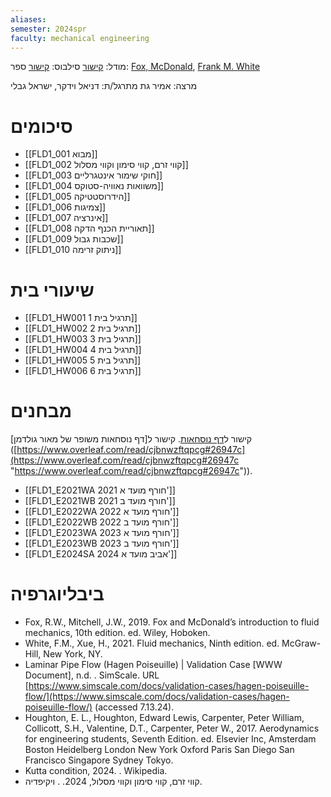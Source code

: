 ```yaml
---
aliases: 
semester: 2024spr
faculty: mechanical engineering
---
```


מודל: [קישור](https://moodle2324.technion.ac.il/course/view.php?id=2572)
סילבוס: [קישור](https://moodle2324.technion.ac.il/pluginfile.php/325380/mod_resource/content/7/Fluids%201%20-%20Syllabus-Spring%2023-%2024%20-%20With%20calendar.pdf)
ספר: [Fox, McDonald](https://annas-archive.org/md5/d94fc3220a84f43f44bf49725af45502), [Frank M. White](http://ftp.demec.ufpr.br/disciplinas/TM240/Marchi/Bibliografia/White_2011_7ed_Fluid-Mechanics.pdf)


מרצה: אמיר גת
מתרגל/ת: דניאל וידקר, ישראל גבלי

# סיכומים
- [[FLD1_001 מבוא]]
- [[FLD1_002 קווי זרם, קווי סימון וקווי מסלול]]
- [[FLD1_003 חוקי שימור אינטגרליים]]
- [[FLD1_004 משוואות נאוויה-סטוקס]]
- [[FLD1_005 הידרוסטטיקה]]
- [[FLD1_006 צמיגות]]
- [[FLD1_007 אינרציה]]
- [[FLD1_008 תאוריית הכנף הדקה]]
- [[FLD1_009 שכבות גבול]]
- [[FLD1_010 ניתוק זרימה]]

# שיעורי בית
- [[FLD1_HW001 תרגיל בית 1]]
- [[FLD1_HW002 תרגיל בית 2]]
- [[FLD1_HW003 תרגיל בית 3]]
- [[FLD1_HW004 תרגיל בית 4]]
- [[FLD1_HW005 תרגיל בית 5]]
- [[FLD1_HW006 תרגיל בית 6]]

# מבחנים
קישור ל[דף נוסחאות](https://www.overleaf.com/read/phsvfwtfzqjw#d6b66e).
קישור ל[דף נוסחאות משופר של מאור גולדמן]([https://www.overleaf.com/read/cjbnwzftqpcg#26947c](https://www.overleaf.com/read/cjbnwzftqpcg#26947c "https://www.overleaf.com/read/cjbnwzftqpcg#26947c")).

- [[FLD1_E2021WA 2021 חורף מועד א']]
- [[FLD1_E2021WB 2021 חורף מועד ב']]
- [[FLD1_E2022WA 2022 חורף מועד א']]
- [[FLD1_E2022WB 2022 חורף מועד ב']]
- [[FLD1_E2023WA 2023 חורף מועד א']]
- [[FLD1_E2023WB 2023 חורף מועד ב']]
- [[FLD1_E2024SA 2024 אביב מועד א']]

# ביבליוגרפיה
- Fox, R.W., Mitchell, J.W., 2019. Fox and McDonald’s introduction to fluid mechanics, 10th edition. ed. Wiley, Hoboken.
- White, F.M., Xue, H., 2021. Fluid mechanics, Ninth edition. ed. McGraw-Hill, New York, NY.
- Laminar Pipe Flow (Hagen Poiseuille) | Validation Case [WWW Document], n.d. . SimScale. URL [https://www.simscale.com/docs/validation-cases/hagen-poiseuille-flow/](https://www.simscale.com/docs/validation-cases/hagen-poiseuille-flow/) (accessed 7.13.24).
- Houghton, E. L., Houghton, Edward Lewis, Carpenter, Peter William, Collicott, S.H., Valentine, D.T., Carpenter, Peter W., 2017. Aerodynamics for engineering students, Seventh Edition. ed. Elsevier Inc, Amsterdam Boston Heidelberg London New York Oxford Paris San Diego San Francisco Singapore Sydney Tokyo.
- Kutta condition, 2024. . Wikipedia.
- קווי זרם, קווי סימון וקווי מסלול, 2024. . ויקיפדיה.
